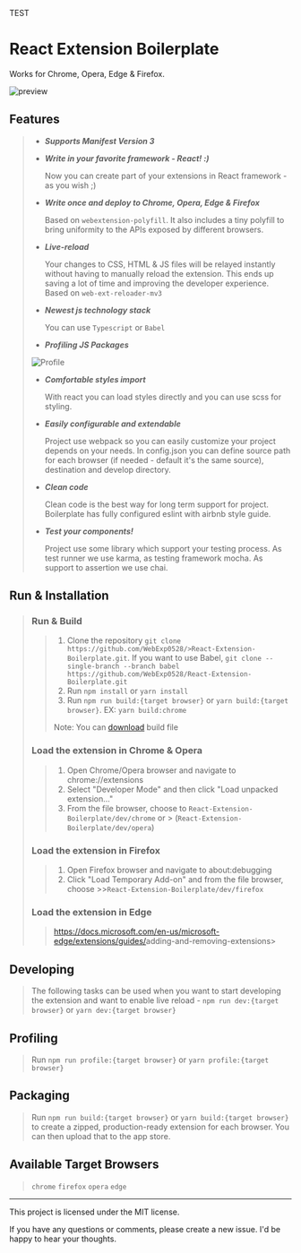 TEST
# React Extension Boilerplate

Works for Chrome, Opera, Edge & Firefox.

![preview](preview/Sep-21-2020%2015-15-55.gif)

## Features

>- ___Supports Manifest Version 3___
>  
>- ___Write in your favorite framework - React! :)___
>  
>   Now you can create part of your extensions in React framework - as you wish ;)
>
>- ___Write once and deploy to Chrome, Opera, Edge & Firefox___
>
>   Based on `webextension-polyfill`. It also includes a tiny polyfill to bring uniformity to the APIs exposed by different browsers.
>
>- ___Live-reload___
>
>   Your changes to CSS, HTML & JS files will be relayed instantly without having
>   to manually reload the extension. This ends up saving a lot of time and
>   improving the developer experience. Based on `web-ext-reloader-mv3`
>
>- ___Newest js technology stack___
>
>   You can use `Typescript` or `Babel`
>
>- ___Profiling JS Packages___
>
> ![Profile](preview/profile-chrome.png)
>
>- ___Comfortable styles import___
>
>   With react you can load styles directly and you can use scss for styling.
>
>- ___Easily configurable and extendable___
>
>   Project use webpack so you can easily customize your project depends on your needs.
>  In config.json you can define source path for each browser
>  (if needed - default it's the same source), destination and develop directory.
>
>- ___Clean code___
>
>   Clean code is the best way for long term support for project. Boilerplate has
>  fully configured eslint with airbnb style guide.
>
>- ___Test your components!___
>
>   Project use some library which support your testing process.
>  As test runner we use karma, as testing framework mocha.
>  As support to assertion we use chai.

## Run & Installation

>### Run & Build
>
>> 1. Clone the repository `git clone https://github.com/WebExp0528/>React-Extension-Boilerplate.git`. If you want to use Babel, `git clone --single-branch --branch babel https://github.com/WebExp0528/React-Extension-Boilerplate.git`
>> 2. Run `npm install` or `yarn install`
>> 3. Run `npm run build:{target browser}` or `yarn build:{target browser}`. EX: `yarn build:chrome`
>>
>> Note: You can [download](https://github.com/WebExp0528/React-Extension-Boilerplate/releases/latest) build file
>
>### Load the extension in Chrome & Opera
>
>> 1. Open Chrome/Opera browser and navigate to chrome://extensions
>> 2. Select "Developer Mode" and then click "Load unpacked extension..."
>> 3. From the file browser, choose to `React-Extension-Boilerplate/dev/chrome`
>> or > (`React-Extension-Boilerplate/dev/opera`)
>
>### Load the extension in Firefox
>
>>1. Open Firefox browser and navigate to about:debugging
>>2. Click "Load Temporary Add-on" and from the file browser, choose >>`React-Extension-Boilerplate/dev/firefox`
>
>### Load the extension in Edge
>
>><https://docs.microsoft.com/en-us/microsoft-edge/extensions/guides/>adding-and-removing-extensions>

## Developing

>The following tasks can be used when you want to start developing the extension
>and want to enable live reload -
>`npm run dev:{target browser}` or `yarn dev:{target browser}`

## Profiling

> Run `npm run profile:{target browser}` or `yarn profile:{target browser}`

## Packaging

>Run `npm run build:{target browser}` or `yarn build:{target browser}` to create a zipped,
production-ready extension for each browser.
You can then upload that to the app store.

## Available Target Browsers

> `chrome` `firefox` `opera` `edge`

---

This project is licensed under the MIT license.

If you have any questions or comments, please create a new issue.
I'd be happy to hear your thoughts.
